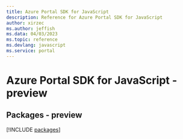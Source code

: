 ```yaml
---
title: Azure Portal SDK for JavaScript
description: Reference for Azure Portal SDK for JavaScript
author: xirzec
ms.author: jeffish
ms.data: 04/03/2023
ms.topic: reference
ms.devlang: javascript
ms.service: portal
---
```

# Azure Portal SDK for JavaScript - preview
## Packages - preview
[!INCLUDE [packages](portal-index.md)]